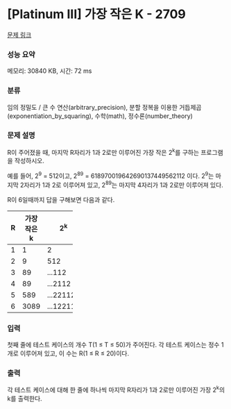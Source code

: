 # [Platinum III] 가장 작은 K - 2709 

[문제 링크](https://www.acmicpc.net/problem/2709) 

### 성능 요약

메모리: 30840 KB, 시간: 72 ms

### 분류

임의 정밀도 / 큰 수 연산(arbitrary_precision), 분할 정복을 이용한 거듭제곱(exponentiation_by_squaring), 수학(math), 정수론(number_theory)

### 문제 설명

<p>R이 주어졌을 때, 마지막 R자리가 1과 2로만 이루어진 가장 작은 2<sup>k</sup>를 구하는 프로그램을 작성하시오. </p>

<p>예를 들어, 2<sup>9</sup> = 512이고, 2<sup>89</sup> = 618970019642690137449562112 이다. 2<sup>9</sup>는 마지막 2자리가 1과 2로 이루어져 있고, 2<sup>89</sup>는 마지막 4자리가 1과 2로만 이루어져 있다.</p>

<p>R이 6일때까지 답을 구해보면 다음과 같다.</p>

<table class="table table-bordered" style="width:30%;">
	<thead>
		<tr>
			<th style="width:10%;">R</th>
			<th style="width:10%;">가장 작은 k</th>
			<th style="width:10%;">2<sup>k</sup></th>
		</tr>
	</thead>
	<tbody>
		<tr>
			<td>1</td>
			<td>1</td>
			<td>2</td>
		</tr>
		<tr>
			<td>2</td>
			<td>9</td>
			<td>512</td>
		</tr>
		<tr>
			<td>3</td>
			<td>89</td>
			<td>...112</td>
		</tr>
		<tr>
			<td>4</td>
			<td>89</td>
			<td>...2112</td>
		</tr>
		<tr>
			<td>5</td>
			<td>589</td>
			<td>...22112</td>
		</tr>
		<tr>
			<td>6</td>
			<td>3089</td>
			<td>...122112</td>
		</tr>
	</tbody>
</table>

### 입력 

 <p>첫째 줄에 테스트 케이스의 개수 T(1 ≤ T ≤ 50)가 주어진다. 각 테스트 케이스는 정수 1개로 이루어져 있고, 이 수는 R(1 ≤ R ≤ 20)이다.</p>

### 출력 

 <p>각 테스트 케이스에 대해 한 줄에 하나씩 마지막 R자리가 1과 2로만 이루어진 가장 2<sup>k</sup>의 k를 출력한다.</p>


